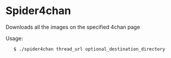 # Spider4chan
Downloads all the images on the specified 4chan page

Usage:

       $ ./spider4chan thread_url optional_destination_directory